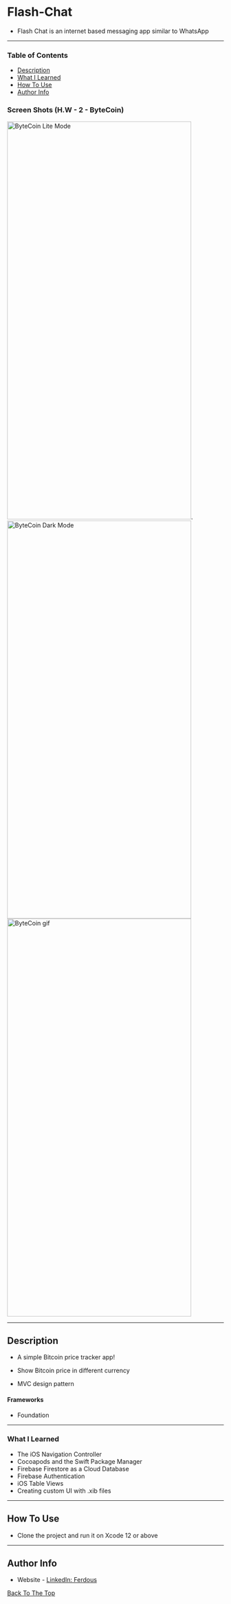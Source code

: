 # Flash-Chat

- Flash Chat is an internet based messaging app similar to WhatsApp

---

### Table of Contents

- [Description](#description)
- [What I Learned](#what-i-learned)
- [How To Use](#how-to-use)
- [Author Info](#author-info)

### Screen Shots (H.W - 2 - ByteCoin)

<img src="https://user-images.githubusercontent.com/62091371/136700336-e9159ca1-f206-44df-a5b4-6e9c4056314c.png" width="428" height="926" alt="ByteCoin Lite Mode">.<img src="https://user-images.githubusercontent.com/62091371/136700337-09964440-c6aa-42a8-afe6-d6246beace53.png" width="428" height="926" alt="ByteCoin Dark Mode">
<img src="https://user-images.githubusercontent.com/62091371/136700326-4b941ff2-e87e-48e4-8859-d420f35b0ad7.gif" width="428" height="926" alt="ByteCoin gif">

---

## Description

- A simple Bitcoin price tracker app!

- Show Bitcoin price in different currency

- MVC design pattern

#### Frameworks

- Foundation

---

### What I Learned

- The iOS Navigation Controller
- Cocoapods and the Swift Package Manager
- Firebase Firestore as a Cloud Database
- Firebase Authentication
- iOS Table Views
- Creating custom UI with .xib files

---

## How To Use

- Clone the project and run it on Xcode 12 or above

---

## Author Info

- Website - [LinkedIn: Ferdous](https://linkedin.com/in/ferdous19)

[Back To The Top](#Flash-Chat)
